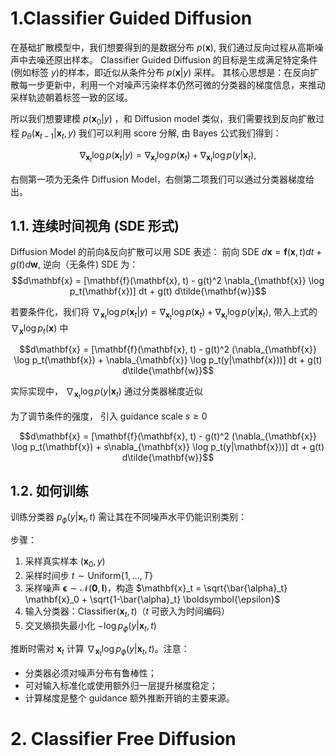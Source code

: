# 1.Classifier Guided Diffusion

在基础扩散模型中，我们想要得到的是数据分布 $p(\mathbf{x})$, 我们通过反向过程从高斯噪声中去噪还原出样本。
Classifier Guided Diffusion 的目标是生成满足特定条件 (例如标签 $y$)的样本，即近似从条件分布 $p(\mathbf{x}|y)$ 采样。
其核心思想是：在反向扩散每一步更新中，利用一个对噪声污染样本仍然可微的分类器的梯度信息，来推动采样轨迹朝着标签一致的区域。

所以我们想要建模 $p(\mathbf{x}_0|y)$ ，和 Diffusion model 类似，我们需要找到反向扩散过程 $p_\theta(\mathbf{x}_{t-1}|\mathbf{x}_t,y)$
我们可以利用 score 分解, 由 Bayes 公式我们得到：

$$\nabla_{\mathbf{x}_t} \log p(\mathbf{x}_t|y) = \nabla_{\mathbf{x}_t} \log p(\mathbf{x}_t) + \nabla_{\mathbf{x}_t} \log p(y|\mathbf{x}_t),$$

右侧第一项为无条件 Diffusion Model，右侧第二项我们可以通过分类器梯度给出。

## 1.1. 连续时间视角 (SDE 形式)

Diffusion Model 的前向&反向扩散可以用 SDE 表述：
前向 SDE $d\mathbf{x} = \mathbf{f}(\mathbf{x}, t) dt + g(t) d\mathbf{w}$, 逆向（无条件) SDE 为：
$$d\mathbf{x} = [\mathbf{f}(\mathbf{x}, t) - g(t)^2 \nabla_{\mathbf{x}} \log p_t(\mathbf{x})] dt + g(t) d\tilde{\mathbf{w}}$$

若要条件化，我们将 $\nabla_{\mathbf{x}_t} \log p(\mathbf{x}_t|y) = \nabla_{\mathbf{x}_t} \log p(\mathbf{x}_t) + \nabla_{\mathbf{x}_t} \log p(y|\mathbf{x}_t)$, 带入上式的 $\nabla_{\mathbf{x}} \log p_t(\mathbf{x})$ 中

$$d\mathbf{x} = [\mathbf{f}(\mathbf{x}, t) - g(t)^2 (\nabla_{\mathbf{x}} \log p_t(\mathbf{x}) + \nabla_{\mathbf{x}} \log p_t(y|\mathbf{x}))] dt + g(t) d\tilde{\mathbf{w}}$$

实际实现中， $\nabla_{\mathbf{x}_t} \log p(y|\mathbf{x}_t)$ 通过分类器梯度近似

为了调节条件的强度， 引入 guidance scale $s \geq 0$

$$d\mathbf{x} = [\mathbf{f}(\mathbf{x}, t) - g(t)^2 (\nabla_{\mathbf{x}} \log p_t(\mathbf{x}) + s\nabla_{\mathbf{x}} \log p_t(y|\mathbf{x}))] dt + g(t) d\tilde{\mathbf{w}}$$

## 1.2. 如何训练

训练分类器 $p_\phi(y|\mathbf{x}_t, t)$ 需让其在不同噪声水平仍能识别类别：

步骤：

1. 采样真实样本 $(\mathbf{x}_0, y)$
2. 采样时间步 $t \sim \text{Uniform}\{1,\ldots,T\}$
3. 采样噪声 $\boldsymbol{\epsilon} \sim \mathcal{N}(\mathbf{0}, \mathbf{I})$，构造 $\mathbf{x}_t = \sqrt{\bar{\alpha}_t} \mathbf{x}_0 + \sqrt{1-\bar{\alpha}_t} \boldsymbol{\epsilon}$
4. 输入分类器：$\text{Classifier}(\mathbf{x}_t, t)$（$t$ 可嵌入为时间编码）
5. 交叉熵损失最小化 $-\log p_\phi(y|\mathbf{x}_t, t)$

推断时需对 $\mathbf{x}_t$ 计算 $\nabla_{\mathbf{x}_t} \log p_\phi(y|\mathbf{x}_t, t)$。注意：

- 分类器必须对噪声分布有鲁棒性；
- 可对输入标准化或使用额外归一层提升梯度稳定；
- 计算梯度是整个 guidance 额外推断开销的主要来源。

# 2. Classifier Free Diffusion
